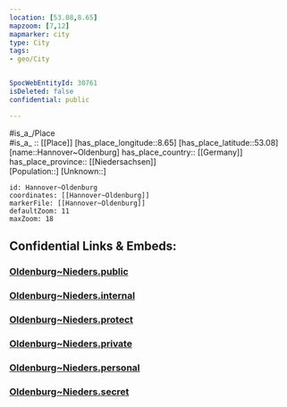 ```yaml
---
location: [53.08,8.65] 
mapzoom: [7,12] 
mapmarker: city 
type: City
tags:
- geo/City


SpocWebEntityId: 30761
isDeleted: false
confidential: public

---
```

#is_a_/Place  
#is_a_ :: [[Place]] 
[has_place_longitude::8.65] 
[has_place_latitude::53.08] 
[name::Hannover~Oldenburg] 
has_place_country:: [[Germany]]  
has_place_province:: [[Niedersachsen]]  
[Population::] 
[Unknown::] 


```leaflet
id: Hannover~Oldenburg
coordinates: [[Hannover~Oldenburg]] 
markerFile: [[Hannover~Oldenburg]] 
defaultZoom: 11 
maxZoom: 18
```


## Confidential Links & Embeds: 

### [Oldenburg~Nieders.public](/_public/\Earth\Continent\Europe\Europe~Central\Germany\Germany~West\Niedersachsen\counties~NiedersachsenOldenburg~Nieders.public.md) 

### [Oldenburg~Nieders.internal](/_internal/\Earth\Continent\Europe\Europe~Central\Germany\Germany~West\Niedersachsen\counties~NiedersachsenOldenburg~Nieders.internal.md) 

### [Oldenburg~Nieders.protect](/_protect/\Earth\Continent\Europe\Europe~Central\Germany\Germany~West\Niedersachsen\counties~NiedersachsenOldenburg~Nieders.protect.md) 

### [Oldenburg~Nieders.private](/_private/\Earth\Continent\Europe\Europe~Central\Germany\Germany~West\Niedersachsen\counties~NiedersachsenOldenburg~Nieders.private.md) 

### [Oldenburg~Nieders.personal](/_personal/\Earth\Continent\Europe\Europe~Central\Germany\Germany~West\Niedersachsen\counties~NiedersachsenOldenburg~Nieders.personal.md) 

### [Oldenburg~Nieders.secret](/_secret/\Earth\Continent\Europe\Europe~Central\Germany\Germany~West\Niedersachsen\counties~NiedersachsenOldenburg~Nieders.secret.md)

